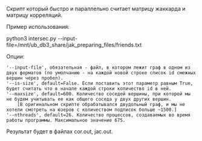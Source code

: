 Скрипт который быстро и параллельно считает матрицу жаккарда и матрицу корреляций. 

Пример использования:

python3 intersec.py --input-file=/mnt/ub_db3_share/jak_preparing_files/friends.txt

Опции:

    '--input-file', обязательная - файл, в котором лежит граф в одном из двух форматов (по умолчанию - на каждой новой строке список id смежных вершин через пробел).
    '--is-size', default=False. Если поставить этот параметр равным True, будет считать что в начале каждой строки количество id в ней.
    '--maxsize', default=600. Количество соседей вершины, при которой мы не будем учитывать ее как общего соседа у двух других вершин. 
        [В оригинальном скрипте обрабатывался двудольный граф, и мы не хотели смотреть на юзеров с количеством подписок больше ~1500.]
    '--nthreads', default=26. Количество процессов, создаваемых во время работы программы. Максимальное значение 675.

Результат будет в файлах cor.out, jac.out.